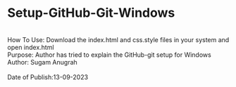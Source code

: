 # Setup-GitHub-Git-Windows
<br>
How To Use: Download the index.html and css.style files in your system and open index.html<br>
Purpose: Author has tried to explain the GitHub-git setup for Windows<br>
Author: Sugam Anugrah<br>
<br>
Date of Publish:13-09-2023
